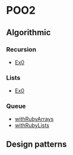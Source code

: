 # POO2

## Algorithmic

### Recursion

* [Ex0](algorithmic/recursion)

### Lists

* [Ex0](algorithmic/list)

### Queue

* [withRubyArrays](algorithmic/queue/usingArrays)
* [withRubyLists](algorithmic/queue/usingLists)

## Design patterns
